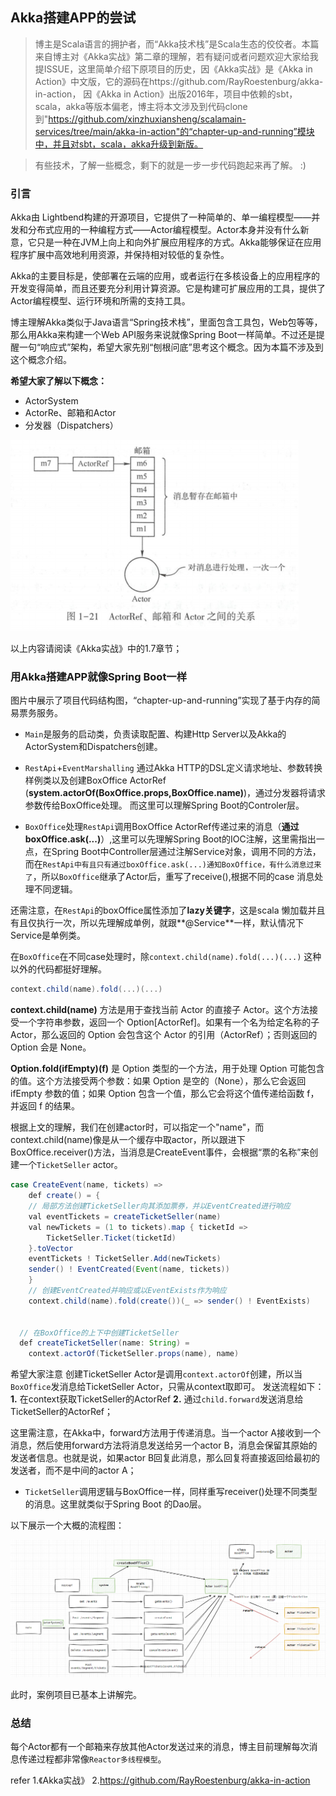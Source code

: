 ## Akka搭建APP的尝试

>博主是Scala语言的拥护者，而“Akka技术栈”是Scala生态的佼佼者。本篇来自博主对《Akka实战》第二章的理解，若有疑问或者问题欢迎大家给我提ISSUE，这里简单介绍下原项目的历史，因《Akka实战》是《Akka in Action》中文版，它的源码在https://github.com/RayRoestenburg/akka-in-action， 因《Akka in Action》出版2016年，项目中依赖的sbt，scala，akka等版本偏老，博主将本文涉及到代码clone到"https://github.com/xinzhuxiansheng/scalamain-services/tree/main/akka-in-action"的“chapter-up-and-running”模块中，并且对sbt，scala，akka升级到新版。  

>有些技术，了解一些概念，剩下的就是一步一步代码跑起来再了解。 :)

### 引言
Akka由 Lightbend构建的开源项目，它提供了一种简单的、单一编程模型——并发和分布式应用的一种编程方式——Actor编程模型。Actor本身并没有什么新意，它只是一种在JVM上向上和向外扩展应用程序的方式。Akka能够保证在应用程序扩展中高效地利用资源，并保持相对较低的复杂性。   

Akka的主要目标是，使部署在云端的应用，或者运行在多核设备上的应用程序的开发变得简单，而且还要充分利用计算资源。它是构建可扩展应用的工具，提供了Actor编程模型、运行环境和所需的支持工具。 

博主理解Akka类似于Java语言“Spring技术栈”，里面包含工具包，Web包等等，那么用Akka来构建一个Web API服务来说就像Spring Boot一样简单。不过还是提醒一句“响应式”架构，希望大家先别“刨根问底”思考这个概念。因为本篇不涉及到这个概念介绍。

**希望大家了解以下概念：**      
* ActorSystem   
* ActorRe、邮箱和Actor  
* 分发器（Dispatchers） 

![buildapp01](images/buildapp01.png)    

以上内容请阅读《Akka实战》中的1.7章节；

### 用Akka搭建APP就像Spring Boot一样
图片中展示了项目代码结构图，“chapter-up-and-running”实现了基于内存的简易票务服务。
* `Main`是服务的启动类，负责读取配置、构建Http Server以及Akka的ActorSystem和Dispatchers创建。       

* `RestApi`+`EventMarshalling` 通过Akka HTTP的DSL定义请求地址、参数转换样例类以及创建BoxOffice ActorRef (**system.actorOf(BoxOffice.props,BoxOffice.name)**)，通过分发器将请求参数传给BoxOffice处理。 而这里可以理解Spring Boot的Controler层。      

* `BoxOffice`处理`RestApi`调用BoxOffice ActorRef传递过来的消息（**通过boxOffice.ask(...)**）,这里可以先理解Spring Boot的IOC注解，这里需指出一点，在Spring Boot中Controller层通过注解Service对象，调用不同的方法，而在`RestApi中有且只有通过boxOffice.ask(...)通知BoxOffice，有什么消息过来了`，所以`BoxOffice`继承了Actor后，重写了receive(),根据不同的case 消息处理不同逻辑。

还需注意，在`RestApi`的boxOffice属性添加了**lazy关键字**，这是scala 懒加载并且有且仅执行一次，所以先理解成单例，就跟**@Service**一样，默认情况下Service是单例类。       

在`BoxOffice`在不同case处理时，除`context.child(name).fold(...)(...)` 这种以外的代码都挺好理解。    
```scala
context.child(name).fold(...)(...)
``` 

**context.child(name)** 方法是用于查找当前 Actor 的直接子 Actor。这个方法接受一个字符串参数，返回一个 Option[ActorRef]。如果有一个名为给定名称的子 Actor，那么返回的 Option 会包含这个 Actor 的引用（ActorRef）；否则返回的 Option 会是 None。  

**Option.fold(ifEmpty)(f)** 是 Option 类型的一个方法，用于处理 Option 可能包含的值。这个方法接受两个参数：如果 Option 是空的（None），那么它会返回 ifEmpty 参数的值；如果 Option 包含一个值，那么它会将这个值传递给函数 f，并返回 f 的结果。        

根据上文的理解，我们在创建actor时，可以指定一个"name"，而context.child(name)像是从一个缓存中取actor，所以跟进下BoxOffice.receiver()方法，当消息是CreateEvent事件，会根据“票的名称”来创建一个`TicketSeller` actor。      
```java
case CreateEvent(name, tickets) =>
    def create() = {
    // 局部方法创建TicketSeller向其添加票券，并以EventCreated进行响应
    val eventTickets = createTicketSeller(name)
    val newTickets = (1 to tickets).map { ticketId =>
        TicketSeller.Ticket(ticketId)
    }.toVector
    eventTickets ! TicketSeller.Add(newTickets)
    sender() ! EventCreated(Event(name, tickets))
    }
    // 创建EventCreated并响应或以EventExists作为响应
    context.child(name).fold(create())(_ => sender() ! EventExists)


  // 在BoxOffice的上下中创建TicketSeller
  def createTicketSeller(name: String) =
    context.actorOf(TicketSeller.props(name), name)
```
希望大家注意 创建TicketSeller Actor是调用`context.actorOf`创建，所以当`BoxOffice`发消息给TicketSeller Actor，只需从context取即可。 发送流程如下：   
**1.** 在context获取TicketSeller的ActorRef
**2.** 通过`child.forward`发送消息给 TicketSeller的ActorRef；   

这里需注意，在Akka中，forward方法用于传递消息。当一个actor A接收到一个消息，然后使用forward方法将消息发送给另一个actor B，消息会保留其原始的发送者信息。也就是说，如果actor B回复此消息，那么回复将直接返回给最初的发送者，而不是中间的actor A；    

* `TicketSeller`调用逻辑与BoxOffice一样，同样重写receiver()处理不同类型的消息。这里就类似于Spring Boot
的Dao层。

以下展示一个大概的流程图：  

![buildapp02](images/buildapp02.png)    

此时，案例项目已基本上讲解完。      

### 总结
每个Actor都有一个邮箱来存放其他Actor发送过来的消息，博主目前理解每次消息传递过程都非常像`Reactor多线程模型`。


refer
1.《Akka实战》
2.https://github.com/RayRoestenburg/akka-in-action